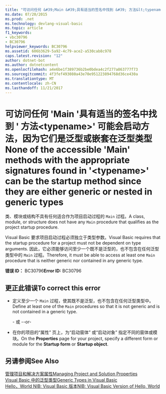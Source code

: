 ```yaml
---
title: "可访问任何 &#39;Main &#39;具有适当的签名中找到 &#39; 方法&lt;typename&gt;&#39; 可能会启动方法，因为它们是泛型或嵌套在泛型类型"
ms.date: 07/20/2015
ms.prod: .net
ms.technology: devlang-visual-basic
ms.topic: article
f1_keywords:
- vbc30796
- BC30796
helpviewer_keywords: BC30796
ms.assetid: 606b3629-5a92-4c79-ace2-a530cab8c978
caps.latest.revision: "12"
author: dotnet-bot
ms.author: dotnetcontent
ms.openlocfilehash: a4e6be1f389736b2be0bdea4c2f277a863777f73
ms.sourcegitcommit: 4f3fef493080a43e70e951223894768d36ce430a
ms.translationtype: MT
ms.contentlocale: zh-CN
ms.lasthandoff: 11/21/2017
---
```

# <a name="none-of-the-accessible-39main39-methods-with-the-appropriate-signatures-found-in-39lttypenamegt39-can-be-the-startup-method-since-they-are-either-generic-or-nested-in-generic-types"></a><span data-ttu-id="f09d8-102">可访问任何 &#39;Main &#39;具有适当的签名中找到 &#39; 方法&lt;typename&gt;&#39; 可能会启动方法，因为它们是泛型或嵌套在泛型类型</span><span class="sxs-lookup"><span data-stu-id="f09d8-102">None of the accessible &#39;Main&#39; methods with the appropriate signatures found in &#39;&lt;typename&gt;&#39; can be the startup method since they are either generic or nested in generic types</span></span>
<span data-ttu-id="f09d8-103">类、模块或结构不具有任何适合作为项目启动过程的 `Main` 过程。</span><span class="sxs-lookup"><span data-stu-id="f09d8-103">A class, module, or structure does not have any `Main` procedure that qualifies as the project startup procedure.</span></span>  
  
 <span data-ttu-id="f09d8-104">Visual Basic 要求项目启动过程必须独立于类型参数。</span><span class="sxs-lookup"><span data-stu-id="f09d8-104">Visual Basic requires that the startup procedure for a project must not be dependent on type arguments.</span></span> <span data-ttu-id="f09d8-105">因此，它必须能够访问至少一个既不是泛型的，也不包含在任何泛型类型中的 `Main` 过程。</span><span class="sxs-lookup"><span data-stu-id="f09d8-105">Therefore, it must be able to access at least one `Main` procedure that is neither generic nor contained in any generic type.</span></span>  
  
 <span data-ttu-id="f09d8-106">**错误 ID：** BC30796</span><span class="sxs-lookup"><span data-stu-id="f09d8-106">**Error ID:** BC30796</span></span>  
  
## <a name="to-correct-this-error"></a><span data-ttu-id="f09d8-107">更正此错误</span><span class="sxs-lookup"><span data-stu-id="f09d8-107">To correct this error</span></span>  
  
-   <span data-ttu-id="f09d8-108">定义至少一个 `Main` 过程，使其既不是泛型，也不包含在任何泛型类型中。</span><span class="sxs-lookup"><span data-stu-id="f09d8-108">Define at least one of the `Main` procedures so that it is not generic and is not contained in a generic type.</span></span>  
  
     <span data-ttu-id="f09d8-109">- 或 -</span><span class="sxs-lookup"><span data-stu-id="f09d8-109">-or-</span></span>  
  
-   <span data-ttu-id="f09d8-110">在你的项目的“属性”  页上，为“启动窗体”  或“启动对象” 指定不同的窗体或模块。</span><span class="sxs-lookup"><span data-stu-id="f09d8-110">On the **Properties** page for your project, specify a different form or module for the **Startup form** or **Startup object**.</span></span>  
  
## <a name="see-also"></a><span data-ttu-id="f09d8-111">另请参阅</span><span class="sxs-lookup"><span data-stu-id="f09d8-111">See Also</span></span>  
 [<span data-ttu-id="f09d8-112">管理项目和解决方案属性</span><span class="sxs-lookup"><span data-stu-id="f09d8-112">Managing Project and Solution Properties</span></span>](/visualstudio/ide/managing-project-and-solution-properties)  
 [<span data-ttu-id="f09d8-113">Visual Basic 中的泛型类型</span><span class="sxs-lookup"><span data-stu-id="f09d8-113">Generic Types in Visual Basic</span></span>](../../visual-basic/programming-guide/language-features/data-types/generic-types.md)  
 [<span data-ttu-id="f09d8-114">Hello，World NIB: Visual Basic 版本</span><span class="sxs-lookup"><span data-stu-id="f09d8-114">NIB: Visual Basic Version of Hello, World</span></span>](http://msdn.microsoft.com/en-us/9d030b60-e148-4366-a462-69532f02294c)
